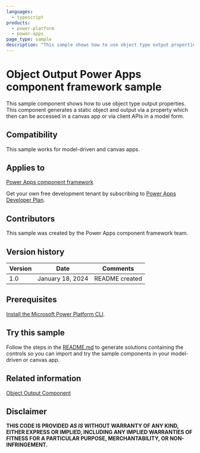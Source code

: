 ```yaml
---
languages:
  - typescript
products:
  - power-platform
  - power-apps
page_type: sample
description: "This sample shows how to use object type output properties in Microsoft Power Apps."
---
```


# Object Output Power Apps component framework sample

This sample component shows how to use object type output properties. This component generates a static object and output via a property which then can be accessed in a canvas app or via client APIs in a model form.

## Compatibility

This sample works for model-driven and canvas apps.

## Applies to

[Power Apps component framework](https://learn.microsoft.com/power-apps/developer/component-framework/overview)

Get your own free development tenant by subscribing to [Power Apps Developer Plan](https://learn.microsoft.com/power-platform/developer/plan).

## Contributors

This sample was created by the Power Apps component framework team.

## Version history

| Version | Date             | Comments       |
| ------- | ---------------- | -------------- |
| 1.0     | January 18, 2024 | README created |

## Prerequisites

[Install the Microsoft Power Platform CLI](https://learn.microsoft.com/power-platform/developer/cli/introduction).

## Try this sample

Follow the steps in the [README.md](../README.md) to generate solutions containing the controls so you can import and try the sample components in your model-driven or canvas app.

## Related information

[Object Output Component](https://learn.microsoft.com/power-apps/developer/component-framework/sample-controls/object-output)

## Disclaimer

**THIS CODE IS PROVIDED _AS IS_ WITHOUT WARRANTY OF ANY KIND, EITHER EXPRESS OR IMPLIED, INCLUDING ANY IMPLIED WARRANTIES OF FITNESS FOR A PARTICULAR PURPOSE, MERCHANTABILITY, OR NON-INFRINGEMENT.**
